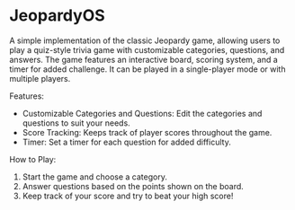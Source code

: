 # JeopardyOS

A simple implementation of the classic Jeopardy game, allowing users to play a quiz-style trivia game with customizable categories, questions, and answers. The game features an interactive board, scoring system, and a timer for added challenge. It can be played in a single-player mode or with multiple players.

Features:
- Customizable Categories and Questions: Edit the categories and questions to suit your needs.
- Score Tracking: Keeps track of player scores throughout the game.
- Timer: Set a timer for each question for added difficulty.

How to Play:
1. Start the game and choose a category.
2. Answer questions based on the points shown on the board.
3. Keep track of your score and try to beat your high score!
